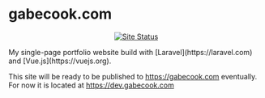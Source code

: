 # gabecook.com
<p align="center">
    <a href="https://dev.gabecook.com"><img src="https://img.shields.io/website-up-down-green-red/https/dev.gabecook.com.svg?label=site%20status" alt="Site Status"></a>
</p>
My single-page portfolio website build with [Laravel](https://laravel.com) and [Vue.js](https://vuejs.org).

This site will be ready to be published to <https://gabecook.com> eventually. For now it is located at <https://dev.gabecook.com>
